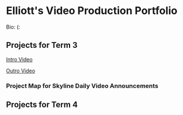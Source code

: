# Elliott's Video Production Portfolio

Bio: (:

## Projects for Term 3
[Intro Video](https://drive.google.com/file/d/1wLdPhMCZOdX2284ZYbbVT-C2-fpE3MAk/view?usp=sharing)

[Outro Video](https://drive.google.com/file/d/1QHaZsnEDFgjudAyOnsnvD46-pmgkkwxe/view?usp=sharing)

### Project Map for Skyline Daily Video Announcements

## Projects for Term 4
